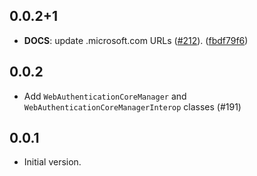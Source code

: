 ## 0.0.2+1

 - **DOCS**: update <xx>.microsoft.com URLs ([#212](https://github.com/dart-windows/dartwinrt/issues/212)). ([fbdf79f6](https://github.com/dart-windows/dartwinrt/commit/fbdf79f6a4e6fa3991ce6ed59379e260d2b734b3))

## 0.0.2

- Add `WebAuthenticationCoreManager` and `WebAuthenticationCoreManagerInterop`
  classes (#191)

## 0.0.1

- Initial version.
